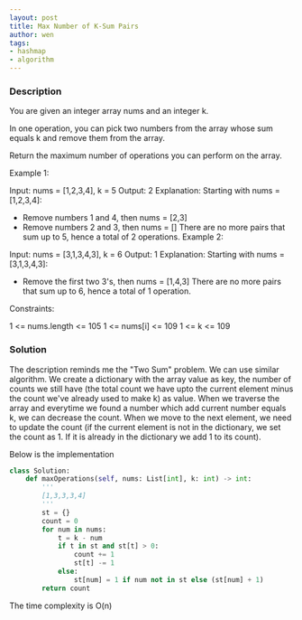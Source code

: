 ```yaml
---
layout: post
title: Max Number of K-Sum Pairs
author: wen
tags:
- hashmap
- algorithm
---
```


### Description

You are given an integer array nums and an integer k.

In one operation, you can pick two numbers from the array whose sum equals k and remove them from the array.

Return the maximum number of operations you can perform on the array.

 

Example 1:

Input: nums = [1,2,3,4], k = 5
Output: 2
Explanation: Starting with nums = [1,2,3,4]:
- Remove numbers 1 and 4, then nums = [2,3]
- Remove numbers 2 and 3, then nums = []
There are no more pairs that sum up to 5, hence a total of 2 operations.
Example 2:

Input: nums = [3,1,3,4,3], k = 6
Output: 1
Explanation: Starting with nums = [3,1,3,4,3]:
- Remove the first two 3's, then nums = [1,4,3]
There are no more pairs that sum up to 6, hence a total of 1 operation.
 

Constraints:

1 <= nums.length <= 105
1 <= nums[i] <= 109
1 <= k <= 109

### Solution
The description reminds me the "Two Sum" problem. We can use similar algorithm. We create a dictionary with the array value as key, the number of counts we still have (the total count we have upto the current element minus the count we've already used to make k) as value. When we traverse the array and everytime we found a number which add current number equals k, we can decrease the count. When we move to the next element, we need to update the count (if the current element is not in the dictionary, we set the count as 1. If it is already in the dictionary we add 1 to its count).

Below is the implementation

```python
class Solution:
    def maxOperations(self, nums: List[int], k: int) -> int:
        '''
        [1,3,3,3,4]
        '''
        st = {}
        count = 0
        for num in nums:
            t = k - num
            if t in st and st[t] > 0:
                count += 1
                st[t] -= 1
            else:
                st[num] = 1 if num not in st else (st[num] + 1)
        return count
```

The time complexity is O(n)